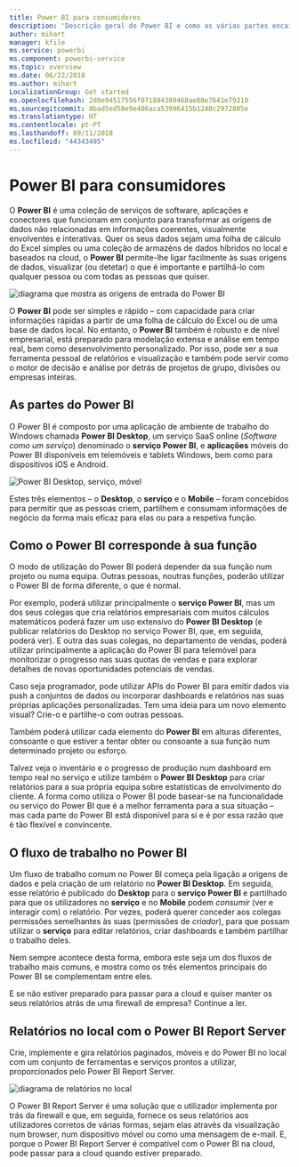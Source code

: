 ```yaml
---
title: Power BI para consumidores
description: 'Descrição geral do Power BI e como as várias partes encaixam: Power BI Desktop, serviço Power BI, Power BI Mobile, Report Server, Power BI Embedded.'
author: mihart
manager: kfile
ms.service: powerbi
ms.component: powerbi-service
ms.topic: overview
ms.date: 06/22/2018
ms.author: mihart
LocalizationGroup: Get started
ms.openlocfilehash: 2d0e94517556f071884380468ae88e7641e79310
ms.sourcegitcommit: 8bad5ed58e9e406aca53996415b1240c2972805e
ms.translationtype: HT
ms.contentlocale: pt-PT
ms.lasthandoff: 09/11/2018
ms.locfileid: "44343495"
---
```

# <a name="power-bi-for-consumers"></a>Power BI para consumidores
O **Power BI** é uma coleção de serviços de software, aplicações e conectores que funcionam em conjunto para transformar as origens de dados não relacionadas em informações coerentes, visualmente envolventes e interativas. Quer os seus dados sejam uma folha de cálculo do Excel simples ou uma coleção de armazéns de dados híbridos no local e baseados na cloud, o **Power BI** permite-lhe ligar facilmente às suas origens de dados, visualizar (ou detetar) o que é importante e partilhá-lo com qualquer pessoa ou com todas as pessoas que quiser.

![diagrama que mostra as origens de entrada do Power BI](media/power-bi-overview/power-bi-input.png)

O **Power BI** pode ser simples e rápido – com capacidade para criar informações rápidas a partir de uma folha de cálculo do Excel ou de uma base de dados local. No entanto, o **Power BI** também é robusto e de nível empresarial, está preparado para modelação extensa e análise em tempo real, bem como desenvolvimento personalizado. Por isso, pode ser a sua ferramenta pessoal de relatórios e visualização e também pode servir como o motor de decisão e análise por detrás de projetos de grupo, divisões ou empresas inteiras.

## <a name="the-parts-of-power-bi"></a>As partes do Power BI
O Power BI é composto por uma aplicação de ambiente de trabalho do Windows chamada **Power BI Desktop**, um serviço SaaS online (*Software como um serviço*) denominado o **serviço Power BI**, e **aplicações** móveis do Power BI disponíveis em telemóveis e tablets Windows, bem como para dispositivos iOS e Android.

![Power BI Desktop, serviço, móvel](media/power-bi-overview/power-bi-blocks.png)

Estes três elementos – o **Desktop**, o **serviço** e o **Mobile** – foram concebidos para permitir que as pessoas criem, partilhem e consumam informações de negócio da forma mais eficaz para elas ou para a respetiva função.

## <a name="how-power-bi-matches-your-role"></a>Como o Power BI corresponde à sua função
O modo de utilização do Power BI poderá depender da sua função num projeto ou numa equipa. Outras pessoas, noutras funções, poderão utilizar o Power BI de forma diferente, o que é normal.

Por exemplo, poderá utilizar principalmente o **serviço Power BI**, mas um dos seus colegas que cria relatórios empresariais com muitos cálculos matemáticos poderá fazer um uso extensivo do **Power BI Desktop** (e publicar relatórios do Desktop no serviço Power BI, que, em seguida, poderá ver). E outra das suas colegas, no departamento de vendas, poderá utilizar principalmente a aplicação do Power BI para telemóvel para monitorizar o progresso nas suas quotas de vendas e para explorar detalhes de novas oportunidades potenciais de vendas.

Caso seja programador, pode utilizar APIs do Power BI para emitir dados via push a conjuntos de dados ou incorporar dashboards e relatórios nas suas próprias aplicações personalizadas. Tem uma ideia para um novo elemento visual? Crie-o e partilhe-o com outras pessoas.  

Também poderá utilizar cada elemento do **Power BI** em alturas diferentes, consoante o que estiver a tentar obter ou consoante a sua função num determinado projeto ou esforço.

Talvez veja o inventário e o progresso de produção num dashboard em tempo real no serviço e utilize também o **Power BI Desktop** para criar relatórios para a sua própria equipa sobre estatísticas de envolvimento do cliente. A forma como utiliza o Power BI pode basear-se na funcionalidade ou serviço do Power BI que é a melhor ferramenta para a sua situação – mas cada parte do Power BI está disponível para si e é por essa razão que é tão flexível e convincente.

## <a name="the-flow-of-work-in-power-bi"></a>O fluxo de trabalho no Power BI
Um fluxo de trabalho comum no Power BI começa pela ligação a origens de dados e pela criação de um relatório no **Power BI Desktop**. Em seguida, esse relatório é publicado do **Desktop** para o **serviço Power BI** e partilhado para que os utilizadores no **serviço** e no **Mobile** podem *consumir* (ver e interagir com) o relatório.
Por vezes, poderá querer conceder aos colegas permissões semelhantes às suas (permissões de *criador*), para que possam utilizar o **serviço** para editar relatórios, criar dashboards e também partilhar o trabalho deles.

Nem sempre acontece desta forma, embora este seja um dos fluxos de trabalho mais comuns, e mostra como os três elementos principais do Power BI se complementam entre eles.

E se não estiver preparado para passar para a cloud e quiser manter os seus relatórios atrás de uma firewall de empresa?  Continue a ler.

## <a name="on-premises-reporting-with-power-bi-report-server"></a>Relatórios no local com o Power BI Report Server
Crie, implemente e gira relatórios paginados, móveis e do Power BI no local com um conjunto de ferramentas e serviços prontos a utilizar, proporcionados pelo Power BI Report Server.

![diagrama de relatórios no local](media/power-bi-overview/power-bi-report-server2.png)

O Power BI Report Server é uma solução que o utilizador implementa por trás da firewall e que, em seguida, fornece os seus relatórios aos utilizadores corretos de várias formas, sejam elas através da visualização num browser, num dispositivo móvel ou como uma mensagem de e-mail. E, porque o Power BI Report Server é compatível com o Power BI na cloud, pode passar para a cloud quando estiver preparado.


